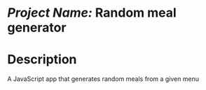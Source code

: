 # *Project Name:* Random meal generator

# Description
A JavaScript app that generates random meals from a given menu
